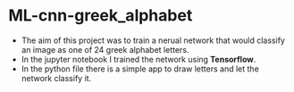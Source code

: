 # ML-cnn-greek_alphabet
* The aim of this project was to train a nerual network that would classify an image as one of 24 greek alphabet letters. 
* In the jupyter notebook I trained the network using **Tensorflow**.
* In the python file there is a simple app to draw letters and let the network classify it.
